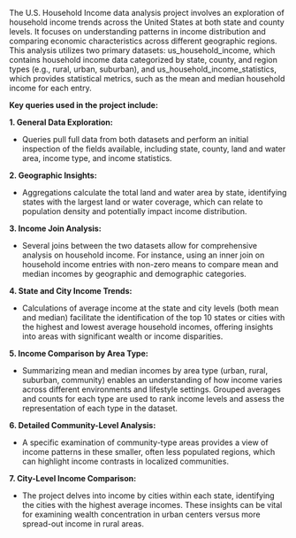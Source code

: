The U.S. Household Income data analysis project involves an exploration of household income trends across the United States at both state and county levels. It focuses on understanding patterns in income distribution and comparing economic characteristics across different geographic regions. This analysis utilizes two primary datasets: us_household_income, which contains household income data categorized by state, county, and region types (e.g., rural, urban, suburban), and us_household_income_statistics, which provides statistical metrics, such as the mean and median household income for each entry.

**Key queries used in the project include:**

**1. General Data Exploration:**
 * Queries pull full data from both datasets and perform an initial inspection of the fields available, including state, county, land and water area, income type, and income statistics.

**2. Geographic Insights:**
  * Aggregations calculate the total land and water area by state, identifying states with the largest land or water coverage, which can relate to population density and potentially impact income distribution.

**3. Income Join Analysis:**
 * Several joins between the two datasets allow for comprehensive analysis on household income. For instance, using an inner join on household income entries with non-zero means to compare mean and median incomes by geographic and demographic categories.
   
**4. State and City Income Trends:**
 * Calculations of average income at the state and city levels (both mean and median) facilitate the identification of the top 10 states or cities with the highest and lowest average household incomes, offering insights into areas with significant wealth or income disparities.
   
**5. Income Comparison by Area Type:**
 * Summarizing mean and median incomes by area type (urban, rural, suburban, community) enables an understanding of how income varies across different environments and lifestyle settings. Grouped averages and counts for each type are used to rank income levels and assess the representation of each type in the dataset.
   
**6. Detailed Community-Level Analysis:**
 * A specific examination of community-type areas provides a view of income patterns in these smaller, often less populated regions, which can highlight income contrasts in localized communities.

**7. City-Level Income Comparison:**
 * The project delves into income by cities within each state, identifying the cities with the highest average incomes. These insights can be vital for examining wealth concentration in urban centers versus more spread-out income in rural areas.
